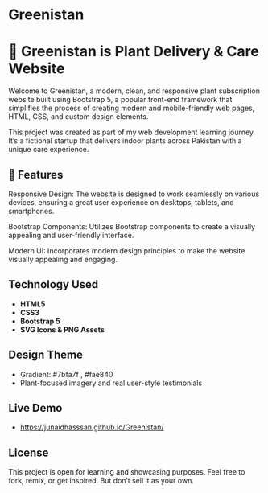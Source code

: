 # Greenistan
# 🌿 Greenistan is Plant Delivery & Care Website

Welcome to Greenistan, a modern, clean, and responsive plant subscription website built using Bootstrap 5, a popular front-end framework that simplifies the process of creating modern and mobile-friendly web pages, HTML, CSS, and custom design elements.

This project was created as part of my web development learning journey. It’s a fictional startup that delivers indoor plants across Pakistan with a unique care experience.

## 📌 Features

Responsive Design: The website is designed to work seamlessly on various devices, ensuring a great user experience on desktops, tablets, and smartphones.

Bootstrap Components: Utilizes Bootstrap components to create a visually appealing and user-friendly interface.

Modern UI: Incorporates modern design principles to make the website visually appealing and engaging.

## Technology Used

- **HTML5**
- **CSS3**
- **Bootstrap 5**
- **SVG Icons & PNG Assets**

## Design Theme

- Gradient: #7bfa7f , #fae840
- Plant-focused imagery and real user-style testimonials

## Live Demo

- https://junaidhasssan.github.io/Greenistan/

## License

This project is open for learning and showcasing purposes. Feel free to fork, remix, or get inspired. But don’t sell it as your own.
